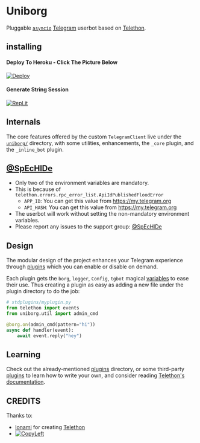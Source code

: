 # Uniborg

Pluggable [``asyncio``](https://docs.python.org/3/library/asyncio.html)
[Telegram](https://telegram.org) userbot based on
[Telethon](https://github.com/LonamiWebs/Telethon).

## installing

#### Deploy To Heroku - Click The Picture Below

[![Deploy](https://media.extratv.com/2016/07/11/rami-malek-1-510x600.jpg)](https://heroku.com/deploy)


#### Generate String Session 
[![Repl.it](https://repl.it/public/images/light-logo.svg)](https://GenerateStringSession.SpEcHIDe.repl.run)


## Internals

The core features offered by the custom `TelegramClient` live under the
[`uniborg/`](https://github.com/SpEcHiDe/uniborg/tree/master/uniborg)
directory, with some utilities, enhancements, the `_core` plugin, and the `_inline_bot` plugin.


## [@SpEcHlDe](https://telegram.dog/ThankTelegram)

- Only two of the environment variables are mandatory.
- This is because of `telethon.errors.rpc_error_list.ApiIdPublishedFloodError`
    - `APP_ID`:   You can get this value from https://my.telegram.org
    - `API_HASH`:   You can get this value from https://my.telegram.org
- The userbot will work without setting the non-mandatory environment variables.
- Please report any issues to the support group: [@SpEcHlDe](https://t.me/joinchat/AHAujEjG4FBO-TH-NrVVbg)


## Design

The modular design of the project enhances your Telegram experience
through [plugins](https://github.com/SpEcHiDe/uniborg/tree/master/stdplugins)
which you can enable or disable on demand.

Each plugin gets the `borg`, `logger`, `Config`, `tgbot` magical
[variables](https://github.com/spechide/UniBorg/blob/488eff632e65103ba7017d4f52777d22ddd52ea2/uniborg/uniborg.py#L76-L80)
to ease their use. Thus creating a plugin as easy as adding
a new file under the plugin directory to do the job:

```python
# stdplugins/myplugin.py
from telethon import events
from uniborg.util import admin_cmd

@borg.on(admin_cmd(pattern="hi"))
async def handler(event):
    await event.reply("hey")
```


## Learning

Check out the already-mentioned [plugins](https://github.com/SpEcHiDe/UniBorg/tree/master/stdplugins) directory, or some third-party [plugins](https://telegram.dog/UniBorg) to learn how to write your own, and consider reading [Telethon's documentation](http://telethon.readthedocs.io/).


## CREDITS


Thanks to:
- [lonami](https://lonami.dev) for creating [Telethon](https://github.com/lonamiwebs/Telethon)
- [![CopyLeft](https://i.ytimg.com/vi/fAyE9eQ6FYc/maxresdefault.jpg)](https://telegra.ph/file/bc7f54780b3732c8c8265.mp4 "CopyLeft Credit Video")

